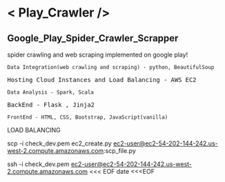 # < Play_Crawler />
## Google_Play_Spider_Crawler_Scrapper
spider crawling and web scraping implemented on google play!

    Data Integration(web crawling and scraping) - python, BeautifulSoup
<pre>
Hosting Cloud Instances and Load Balancing - AWS EC2
</pre>
    Data Analysis - Spark, Scala
<pre>
BackEnd - Flask , Jinja2
</pre>
    FrontEnd - HTML, CSS, Bootstrap, JavaScript(vanilla)

LOAD BALANCING

scp -i check_dev.pem ec2_create.py ec2-user@ec2-54-202-144-242.us-west-2.compute.amazonaws.com:scp_file.py

ssh -i check_dev.pem ec2-user@ec2-54-202-144-242.us-west-2.compute.amazonaws.com <<< EOF date <<<EOF

